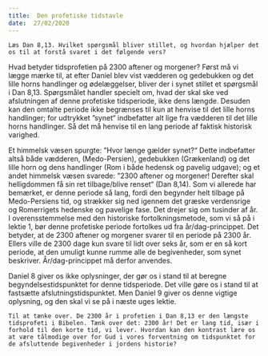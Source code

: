 ```yaml
---
title:  Den profetiske tidstavle
date:  27/02/2020
---
```


`Læs Dan 8,13. Hvilket spørgsmål bliver stillet, og hvordan hjælper det os til at forstå svaret i det følgende vers?`

Hvad betyder tidsprofetien på 2300 aftener og morgener? Først må vi lægge mærke til, at efter Daniel blev vist vædderen og gedebukken og det lille horns handlinger og ødelæggelser, bliver der i synet stillet et spørgsmål i Dan 8,13. Spørgsmålet handler specielt om, hvad der skal ske ved afslutningen af denne profetiske tidsperiode, ikke dens længde. Desuden kan den omtalte periode ikke begrænses til kun at henvise til det lille horns handlinger; for udtrykket ”synet“ indbefatter alt lige fra vædderen til det lille horns handlinger. Så det må henvise til en lang periode af faktisk historisk varighed.

Et himmelsk væsen spurgte: ”Hvor længe gælder synet?“ Dette indbefatter altså både vædderen, (Medo-Persien), gedebukken (Grækenland) og det lille horn og dens handlinger (Rom i både hedensk og pavelig udgave); og et andet himmelsk væsen svarede: ”2300 aftener og morgener! Derefter skal helligdommen få sin ret tilbage/blive renset“ (Dan 8,14). Som vi allerede har bemærket, er denne periode så lang, fordi den begynder helt tilbage på Medo-Persiens tid, og strækker sig ned igennem det græske verdensrige og Romerrigets hedenske og pavelige fase. Det drejer sig om tusinder af år. I overensstemmelse med den historiske fortolkningsmetode, som vi så på i lektie 1, bør denne profetiske periode fortolkes ud fra år/dag-princippet. Det betyder, at de 2300 aftener og morgener svarer til en periode på 2300 år. Ellers ville de 2300 dage kun svare til lidt over seks år, som er en så kort periode, at den umuligt kunne rumme alle de begivenheder, som synet beskriver. År/dag-princippet må derfor anvendes.

Daniel 8 giver os ikke oplysninger, der gør os i stand til at beregne begyndelsestidspunktet for denne tidsperiode. Det ville gøre os i stand til at fastsætte afslutningstidspunktet. Men Daniel 9 giver os denne vigtige oplysning, og den skal vi se på i næste uges lektie.

`Til at tænke over. De 2300 år i profetien i Dan 8,13 er den længste tidsprofeti i Bibelen. Tænk over det: 2300 år! Det er lang tid, især i forhold til den korte tid, vi lever. Hvordan kan den kontrast lære os at være tålmodige over for Gud i vores forventning om tidspunktet for de afsluttende begivenheder i jordens historie?`